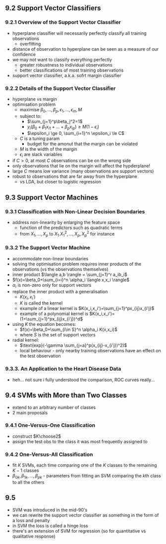 
## 9.2 Support Vector Classifiers

### 9.2.1 Overview of the Support Vector Classifier
- hyperplane classifier will necessarily perfectly classify all training observations
	- overfitting
- distance of observation to hyperplane can be seen as a measure of our confidence
- we may not want to classify everything perfectly
	- greater robustness to individual observations
	- better classifications of most training observations
- support vector classifier, a.k.a. sofrt margin classifier

### 9.2.2 Details of the Support Vector Classifier
- hyperplane vs margin
- optimisation problem
	- maximise $\beta_0,\ldots,\beta_p,\epsilon_1,\ldots,\epsilon_m,M$
	- subject to:
		- $\sum_{j=1}^p\beta_j^2=1$
		- $y_i(\beta_0+\beta_1x_{i1}+\ldots +\beta_px_{ip}) \ge M(1-\epsilon_i)$
		- $\epsilon_i \ge 0, \sum_{i=1}^n \epsilon_i \le C$
	- $C$ is a tuning param
		- budget for the amonut that the margin can be violated
	- $M$ is the width of the margin
	- $\epsilon_i$ are slack variables
- if $C\gt0$, at most $C$ observations can be on the wrong side
- only observations that lie on the margin will affect the hypderplane!
- large $C$ means low variance (many observations are support vectors)
- robust to observations that are far away from the hyperplane
	- vs LDA, but closer to logistic regression

## 9.3 Support Vector Machines

### 9.3.1 Classification with Non-Linear Decision Boundaries
- address non-linearity by enlarging the feature space
	- function of the predictors such as quadratic terms
	- from $X_1,\ldots,X_p$ to $X_1.X_1^2,\ldots,X_p,X_p^2$ for instance

### 9.3.2 The Support Vector Machine
- accommodate non-linear boundaries
- solving the optimisation problem requires inner products of the observations (vs the observations themselves)
- inner product $\langle a,b \rangle = \sum_{j=1}^r a_ib_i$ 
- $f(x)=\beta_0+\sum_{i=i}^n \alpha_i \langle x,x_i \rangle$
- $\alpha_i$ is non-zero only for support vectors
- replace the inner product with a generalisation
	- $K(x_i,x_i')$
	- $K$ is called the kernel
	- example of a linear kernel is $K(x_i,x_i')=\sum_{j=1}^px_{ij}x_{i'j}$
	- example of a polynomial kernel is $K(x_i,x_i')=(1+\sum_{j=1}^px_{ij}x_{i'j})^d$
- using $K$ the equation becomes:
	- $f(x)=\beta_0+\sum_{i\in S}^n \alpha_i K(x,x_i)$
	- where $S$ is the set of support vectors
- radial kernel:
	- $\text{exp}(-\gamma \sum_{j=a}^p(x_{ij}-x_{i'j})^2)$
	- local behaviour - only nearby training observations have an effect on the test observation
### 9.3.3. An Application to the Heart Disease Data
- heh... not sure i fully understood the comparison, ROC curves really...

## 9.4 SVMs with More than Two Classes
- extend to an arbitrary number of classes
- 2 main proposals

### 9.4.1 One-Versus-One Classification

- construct $K\choose2$ 
- assign the test obs to the class it was most frequently assigned to

### 9.4.2 One-Versus-All Classification
- fit $K$ SVMs, each time comparing one of the $K$ classes to the remaining $K-1$ classes
- $\beta_{0k},\beta_{1k},\ldots,\beta_{pk}$ - parameters from fitting an SVM comparing the $k$th class to all the others

## 9.5 
- SVM was introduced in the mid-90's
- we can rewrite the support vector classifier as something in the form of a loss and penalty
- in SVM the loss is called a hinge loss
- there's an extension of SVM for regression (so for quantitative vs qualitative response)
